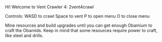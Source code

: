 Hi! Welcome to Vent Crawler 4: 2vent4crawl

Controls:
WASD to crawl
Space to vent
P to open menu
O to close menu

Mine resources and build upgrades until you can get enough Obamium to craft the Obamids.
Keep in mind that some resources require power to craft, like steel and drills.
